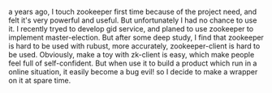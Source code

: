 a years ago, I touch zookeeper first time because of the project need, and felt it's very powerful and useful. But unfortunately I had no chance to use it.
I recently tryed to develop gid service, and planed to use zookeeper to implement master-election. But after some deep study, I find that zookeeper is hard to be used with rubust, more accurately, zookeeper-client is hard to be used. 
Obviously, make a toy with zk-client is easy, which make people feel full of self-confident. But when use it to build a product which run in a online situation, it easily become a bug evil! 
so I decide to make a wrapper on it at spare time.

